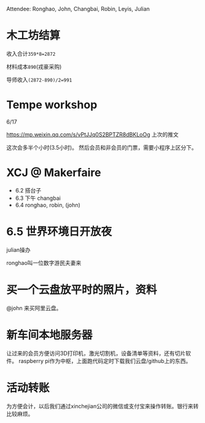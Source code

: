 Attendee: Ronghao, John, Changbai, Robin, Leyis, Julian

# 木工坊结算

收入合计`359*8=2872`

材料成本`890`(戎豪采购)

导师收入`(2872-890)/2=991`

# Tempe workshop

6/17

https://mp.weixin.qq.com/s/vPtJJq0S2BPTZR8dBKLoOg 上次的推文

这次会多半个小时(3.5小时)。
然后会员和非会员的门票，需要小程序上区分下。

# XCJ @ Makerfaire

- 6.2 搭台子
- 6.3 下午 changbai
- 6.4 ronghao, robin, (john)

# 6.5 世界环境日开放夜

julian操办

ronghao叫一位数字游民夫妻来

# 买一个云盘放平时的照片，资料

@john 来买阿里云盘。

# 新车间本地服务器

让过来的会员方便访问3D打印机，激光切割机，设备清单等资料，还有切片软件。
raspberry pi作为中枢，上面跑代码定时下载我们云盘/github上的东西。

# 活动转账

为方便会计，以后我们通过xinchejian公司的微信或支付宝来操作转账。银行来转比较麻烦。


